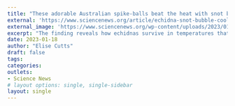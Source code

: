 ```yaml
---
title: "These adorable Australian spike-balls beat the heat with snot bubbles"
external: 'https://www.sciencenews.org/article/echidna-snot-bubble-cooling'
external_image: 'https://www.sciencenews.org/wp-content/uploads/2023/01/011723_ec_echidna_feat.jpg'
excerpt: "The finding reveals how echidnas survive in temperatures that should kill them"
date: 2023-01-18
author: "Elise Cutts"
draft: false
tags:
categories:
outlets:
- Science News
# layout options: single, single-sidebar
layout: single
---
```


